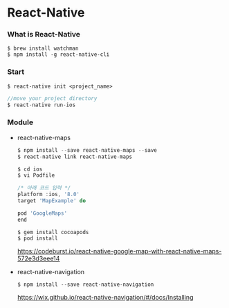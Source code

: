 # React-Native

### What is React-Native

```
$ brew install watchman
$ npm install -g react-native-cli
```



### Start

```
$ react-native init <project_name>
```

```js
//move your project directory
$ react-native run-ios
```



### Module

- react-native-maps

  ```js
  $ npm install --save react-native-maps --save
  $ react-native link react-native-maps
  ```

  ```js
  $ cd ios
  $ vi Podfile
  ```

  ```js
  /* 아래 코드 입력 */
  platform :ios, '8.0'
  target 'MapExample' do
  
  pod 'GoogleMaps'
  end
  ```

  ```
  $ gem install cocoapods
  $ pod install
  ```

  https://codeburst.io/react-native-google-map-with-react-native-maps-572e3d3eee14

  

- react-native-navigation

  ```
  $ npm install --save react-native-navigation
  ```

  https://wix.github.io/react-native-navigation/#/docs/Installing 

